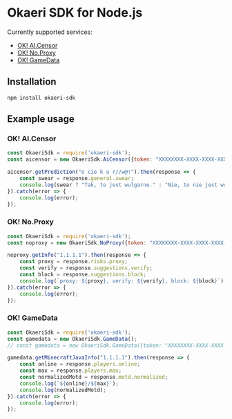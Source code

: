 # Okaeri SDK for Node.js
Currently supported services:
- [OK! AI.Censor](#ok-aicensor)
- [OK! No.Proxy](#ok-noproxy)
- [OK! GameData](#ok-gamedata)

## Installation
```
npm install okaeri-sdk
```

## Example usage
### OK! AI.Censor
```javascript
const OkaeriSdk = require('okaeri-sdk');
const aicensor = new OkaeriSdk.AiCensor({token: "XXXXXXXX-XXXX-XXXX-XXXX-XXXXXXXXXXXX"});

aicensor.getPrediction("o cie k u r//w@!").then(response => {
    const swear = response.general.swear;
    console.log(swear ? "Tak, to jest wulgarne." : "Nie, to nie jest wulgarne");
}).catch(error => {
    console.log(error);
});
```

### OK! No.Proxy
```javascript
const OkaeriSdk = require('okaeri-sdk');
const noproxy = new OkaeriSdk.NoProxy({token: "XXXXXXXX-XXXX-XXXX-XXXX-XXXXXXXXXXXX"});

noproxy.getInfo("1.1.1.1").then(response => {
    const proxy = response.risks.proxy;
    const verify = response.suggestions.verify;
    const block = response.suggestions.block;
    console.log(`proxy: ${proxy}, verify: ${verify}, block: ${block}`);
}).catch(error => {
    console.log(error);
});
```

### OK! GameData
```javascript
const OkaeriSdk = require('okaeri-sdk');
const gamedata = new OkaeriSdk.GameData();
// const gamedata = new OkaeriSdk.GameData({token: "XXXXXXXX-XXXX-XXXX-XXXX-XXXXXXXXXXXX"}); // for paid users

gamedata.getMinecraftJavaInfo("1.1.1.1").then(response => {
    const online = response.players.online;
    const max = response.players.max;
    const normalizedMotd = response.motd.normalized;
    console.log(`${online}/${max}`);
    console.log(normalizedMotd);
}).catch(error => {
    console.log(error);
});
```

